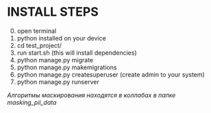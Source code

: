 # INSTALL STEPS
0. open terminal
1. python installed on your device
1. cd test_project/
2. run start.sh (this will install dependencies)
3. python manage.py migrate
4. python manage.py makemigrations
5. python manage.py createsuperuser (create admin to your system)
6. python manage.py runserver


*Алгоритмы маскирования находятся в коллабах в папке masking_pii_data*
